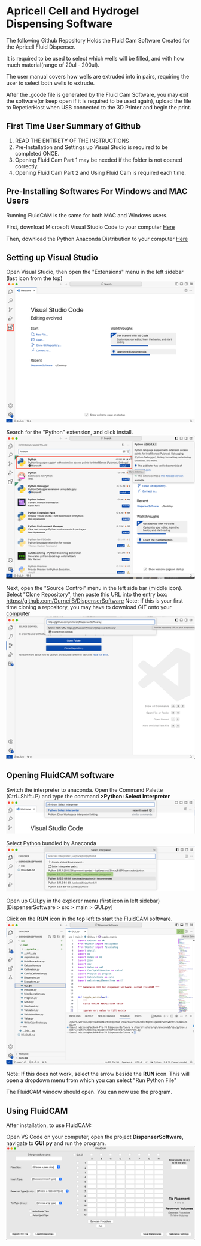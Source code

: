 # Apricell Cell and Hydrogel Dispensing Software

The following Github Repository Holds the Fluid Cam Software Created for the Apricell Fluid Dispenser. 

It is required to be used to select which wells will be filled, and with how much material(range of 20ul - 200ul).

The user manual covers how wells are extruded into in pairs, requiring the user to select both wells to extrude.

After the .gcode file is generated by the Fluid Cam Software, you may exit the software(or keep open if it is required to be used again), upload the file to RepetierHost when USB connected to the 3D Printer and begin the print.  



## First Time User Summary of Github 
1. READ THE ENTIRETY OF THE INSTRUCTIONS
2. Pre-Installation and Settings up Visual Studio is required to be completed ONCE.
3. Opening Fluid Cam Part 1 may be needed if the folder is not opened correctly.
4. Opening Fluid Cam Part 2 and Using Fluid Cam is required each time. 
 
## Pre-Installing Softwares For Windows and MAC Users
Running FluidCAM is the same for both MAC and Windows users.

First, download Microsoft Visual Studio Code to your computer [Here](https://code.visualstudio.com/download)

Then, download the Python Anaconda Distribution to your computer [Here](https://www.anaconda.com/download) 

## Setting up Visual Studio
Open Visual Studio, then open the "Extensions" menu in the left sidebar (last icon from the top)
![Extension Menu](Images/Extensions.png)

Search for the "Python" extension, and click install.
![Install Python](Images/Python.png)

Next, open the "Source Control" menu in the left side bar (middle icon).
Select "Clone Repository", then paste this URL into the entry box: https://github.com/GurneilB/DispenserSoftware
Note: If this is your first time cloning a repository, you may have to download GIT onto your computer
![Clone Repository](Images/Repo.png)

## Opening FluidCAM software

Switch the interpreter to anaconda. Open the Command Palette (Ctrl+Shift+P) and type the command **>Python: Select Interpreter**
![Python Interpreter](Images/Interpreter_command.png)

Select Python bundled by Anaconda
![Anaconda](Images/Conda.png)

Open up GUI.py in the explorer menu (first icon in left sidebar) [DispenserSoftware > src > main > GUI.py] 

Click on the **RUN** icon in the top left to start the FluidCAM software.
![Run Program](Images/Run.png)

Note: If this does not work, select the arrow beside the **RUN** icon. This will open a dropdown menu from which you can select "Run Python File" 

The FluidCAM window should open. You can now use the program.

## Using FluidCAM
After installation, to use FluidCAM:

Open VS Code on your computer, open the project **DispenserSoftware**, navigate to **GUI.py** and run the program.
![GUI Image](Images/Program.png)
